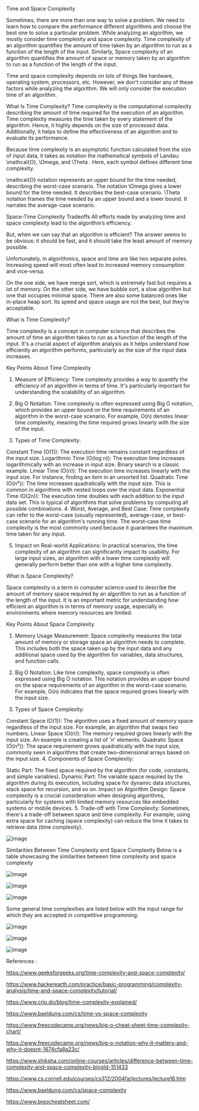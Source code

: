 
Time and Space Complexity

Sometimes, there are more than one way to solve a problem. We need to learn how to compare the performance different algorithms and choose the best one to solve a particular problem. While analyzing an algorithm, we mostly consider time complexity and space complexity. Time complexity of an algorithm quantifies the amount of time taken by an algorithm to run as a function of the length of the input. Similarly, Space complexity of an algorithm quantifies the amount of space or memory taken by an algorithm to run as a function of the length of the input.

Time and space complexity depends on lots of things like hardware, operating system, processors, etc. However, we don't consider any of these factors while analyzing the algorithm. We will only consider the execution time of an algorithm.

What Is Time Complexity?
Time complexity is the computational complexity describing the amount of time required for the execution of an algorithm. 
Time complexity measures the time taken by every statement of the algorithm. Hence, it highly depends on the size of processed data. Additionally, it helps to define the effectiveness of an algorithm and to evaluate its performance.

Because time complexity is an asymptotic function calculated from the size of input data, it takes as notation the mathematical symbols of Landau: \mathcal{O}, \Omega, and \Theta
. Here, each symbol defines different time complexity.

\mathcal{O} notation represents an upper bound for the time needed, describing the worst-case scenario. The notation \Omega gives a lower bound for the time needed.
It describes the best-case scenario. \Theta notation frames the time needed by an upper bound and a lower bound. It narrates the average-case scenario.


Space-Time Complexity Tradeoffs
All efforts made by analyzing time and space complexity lead to the algorithm’s efficiency.

But, when we can say that an algorithm is efficient? The answer seems to be obvious: it should be fast, and it should take the least amount of memory possible.

Unfortunately, in algorithmics, space and time are like two separate poles. Increasing speed will most often lead to increased memory consumption and vice-versa.

On the one side, we have merge sort, which is extremely fast but requires a lot of memory. On the other side, we have bubble sort, a slow algorithm but one that occupies minimal space. There are also some balanced ones like in-place heap sort. Its speed and space usage are not the best, but they’re acceptable.


What is Time Complexity?

Time complexity is a concept in computer science that describes the amount of time an algorithm takes to run as a function of the length of the input. It's a crucial aspect of algorithm analysis as it helps understand how efficiently an algorithm performs, particularly as the size of the input data increases.

Key Points About Time Complexity
1. Measure of Efficiency: Time complexity provides a way to quantify the efficiency of an algorithm in terms of time. It's particularly important for understanding the scalability of an algorithm.

2. Big O Notation: Time complexity is often expressed using Big O notation, which provides an upper bound on the time requirements of an algorithm in the worst-case scenario. For example, O(n) denotes linear time complexity, meaning the time required grows linearly with the size of the input.

3. Types of Time Complexity:

Constant Time (O(1)): The execution time remains constant regardless of the input size.
Logarithmic Time (O(log n)): The execution time increases logarithmically with an increase in input size. Binary search is a classic example.
Linear Time (O(n)): The execution time increases linearly with the input size. For instance, finding an item in an unsorted list.
Quadratic Time (O(n²)): The time increases quadratically with the input size. This is common in algorithms with nested loops over the input data.
Exponential Time (O(2n)): The execution time doubles with each addition to the input data set. This is typical of algorithms that solve problems by computing all possible combinations.
4. Worst, Average, and Best Case: Time complexity can refer to the worst-case (usually represented), average-case, or best-case scenario for an algorithm's running time. The worst-case time complexity is the most commonly used because it guarantees the maximum time taken for any input.

5. Impact on Real-world Applications: In practical scenarios, the time complexity of an algorithm can significantly impact its usability. For large input sizes, an algorithm with a lower time complexity will generally perform better than one with a higher time complexity.

What is Space Complexity?

Space complexity is a term in computer science used to describe the amount of memory space required by an algorithm to run as a function of the length of the input. It is an important metric for understanding how efficient an algorithm is in terms of memory usage, especially in environments where memory resources are limited.

Key Points About Space Complexity
1. Memory Usage Measurement: Space complexity measures the total amount of memory or storage space an algorithm needs to complete. This includes both the space taken up by the input data and any additional space used by the algorithm for variables, data structures, and function calls.

2. Big O Notation: Like time complexity, space complexity is often expressed using Big O notation. This notation provides an upper bound on the space requirements of an algorithm in the worst-case scenario. For example, O(n) indicates that the space required grows linearly with the input size.

3. Types of Space Complexity:

Constant Space (O(1)): The algorithm uses a fixed amount of memory space regardless of the input size. For example, an algorithm that swaps two numbers.
Linear Space (O(n)): The memory required grows linearly with the input size. An example is creating a list of 'n' elements.
Quadratic Space (O(n²)): The space requirement grows quadratically with the input size, commonly seen in algorithms that create two-dimensional arrays based on the input size.
4. Components of Space Complexity:

Static Part: The fixed space required by the algorithm (for code, constants, and simple variables).
Dynamic Part: The variable space required by the algorithm during its execution, including space for dynamic data structures, stack space for recursion, and so on.
Impact on Algorithm Design: Space complexity is a crucial consideration when designing algorithms, particularly for systems with limited memory resources like embedded systems or mobile devices.
5. Trade-off with Time Complexity: Sometimes, there's a trade-off between space and time complexity. For example, using extra space for caching (space complexity) can reduce the time it takes to retrieve data (time complexity).



![image](https://github.com/krrishec209/DSA_Java/assets/32902341/2429ea7a-93b0-43aa-b97a-80e60adfcfe7)


Similarities Between Time Complexity and Space Complexity
Below is a table showcasing the similarities between time complexity and space complexity

![image](https://github.com/krrishec209/DSA_Java/assets/32902341/b8a9f587-be5b-4903-9030-73a2e151bed3)

![image](https://github.com/krrishec209/DSA_Java/assets/32902341/c1377845-28e9-4137-af73-6b4efeac158e)



![image](https://github.com/krrishec209/DSA_Java/assets/32902341/81e97836-13c0-4738-8dd6-dcd2cf0e7b00)


Some general time complexities are listed below with the input range for which they are accepted in competitive programming: 

![image](https://github.com/krrishec209/DSA_Java/assets/32902341/0995e790-7f26-41ae-b2e5-38704665aa9b)


![image](https://github.com/krrishec209/DSA_Java/assets/32902341/e3acb5f7-a361-49d4-8196-57ec831e9c11)

![image](https://github.com/krrishec209/DSA_Java/assets/32902341/c1f8f7ff-74b3-4a96-90be-d4635b4515dc)



References :

https://www.geeksforgeeks.org/time-complexity-and-space-complexity/

https://www.hackerearth.com/practice/basic-programming/complexity-analysis/time-and-space-complexity/tutorial/

https://www.crio.do/blog/time-complexity-explained/

https://www.baeldung.com/cs/time-vs-space-complexity

https://www.freecodecamp.org/news/big-o-cheat-sheet-time-complexity-chart/

https://www.freecodecamp.org/news/big-o-notation-why-it-matters-and-why-it-doesnt-1674cfa8a23c/

https://www.shiksha.com/online-courses/articles/difference-between-time-complexity-and-space-complexity-blogId-151433

https://www.cs.cornell.edu/courses/cs312/2004fa/lectures/lecture16.htm

https://www.baeldung.com/cs/space-complexity

https://www.bigocheatsheet.com/
